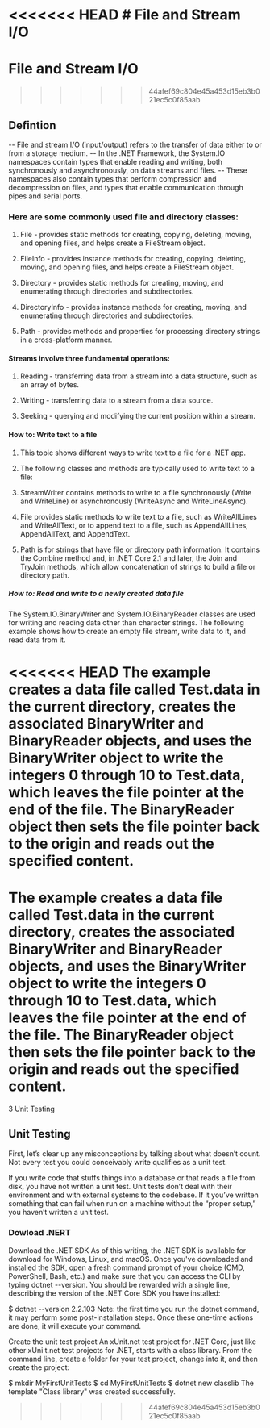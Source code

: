 <<<<<<< HEAD
﻿# File and Stream I/O
=======
# File and Stream I/O
>>>>>>> 44afef69c804e45a453d15eb3b021ec5c0f85aab

## Defintion
-- File and stream I/O (input/output) refers to the transfer of data either to or from a storage medium.
-- In the .NET Framework, the System.IO namespaces contain types that enable reading and writing, both synchronously and asynchronously, on data streams and files.
-- These namespaces also contain types that perform compression and decompression on files, and types that enable communication through pipes and serial ports.

### Here are some commonly used file and directory classes:

 1. File - provides static methods for creating, copying, deleting, moving, and opening files, and helps create a FileStream object.

 1. FileInfo - provides instance methods for creating, copying, deleting, moving, and opening files, and helps create a FileStream object.

 1. Directory - provides static methods for creating, moving, and enumerating through directories and subdirectories.

 1. DirectoryInfo - provides instance methods for creating, moving, and enumerating through directories and subdirectories.

 1. Path - provides methods and properties for processing directory strings in a cross-platform manner.

#### Streams involve three fundamental operations:

1. Reading - transferring data from a stream into a data structure, such as an array of bytes.

1. Writing - transferring data to a stream from a data source.

1. Seeking - querying and modifying the current position within a stream.

#### How to: Write text to a file

1. This topic shows different ways to write text to a file for a .NET app.

1. The following classes and methods are typically used to write text to a file:

1. StreamWriter contains methods to write to a file synchronously (Write and WriteLine) or asynchronously (WriteAsync and WriteLineAsync).

1. File provides static methods to write text to a file, such as WriteAllLines and WriteAllText, or to append text to a file, such as AppendAllLines, AppendAllText, and AppendText.

1. Path is for strings that have file or directory path information. It contains the Combine method and, in .NET Core 2.1 and later, the Join and TryJoin methods, which allow concatenation of strings to build a file or directory path.

##### How to: Read and write to a newly created data file

The System.IO.BinaryWriter and System.IO.BinaryReader classes are used for writing and reading data other than character strings. The following example shows how to create an empty file stream, write data to it, and read data from it.

<<<<<<< HEAD
The example creates a data file called Test.data in the current directory, creates the associated BinaryWriter and BinaryReader objects, and uses the BinaryWriter object to write the integers 0 through 10 to Test.data, which leaves the file pointer at the end of the file. The BinaryReader object then sets the file pointer back to the origin and reads out the specified content.
=======
The example creates a data file called Test.data in the current directory, creates the associated BinaryWriter and BinaryReader objects, and uses the BinaryWriter object to write the integers 0 through 10 to Test.data, which leaves the file pointer at the end of the file. The BinaryReader object then sets the file pointer back to the origin and reads out the specified content.
=======
3 Unit Testing

## Unit Testing
First, let’s clear up any misconceptions by talking about what doesn’t count.  Not every test you could conceivably write qualifies as a unit test.

If you write code that stuffs things into a database or that reads a file from disk, you have not written a unit test.  Unit tests don’t deal with their environment and with external systems to the codebase.  If it you’ve written something that can fail when run on a machine without the “proper setup,” you haven’t written a unit test.

### Dowload .NERT
Download the .NET SDK
As of this writing, the .NET SDK is available for download for Windows, Linux, and macOS. Once you've downloaded and installed the SDK, open a fresh command prompt of your choice (CMD, PowerShell, Bash, etc.) and make sure that you can access the CLI by typing dotnet --version. You should be rewarded with a single line, describing the version of the .NET Core SDK you have installed:

$ dotnet --version
2.2.103
Note: the first time you run the dotnet command, it may perform some post-installation steps. Once these one-time actions are done, it will execute your command.

Create the unit test project
An xUnit.net test project for .NET Core, just like other xUni
t.net test projects for .NET, starts with a class library. From the command line, create a folder for your test project, change into it, and then create the project:

$ mkdir MyFirstUnitTests
$ cd MyFirstUnitTests
$ dotnet new classlib
The template "Class library" was created successfully.
>>>>>>> 44afef69c804e45a453d15eb3b021ec5c0f85aab
